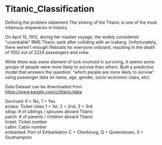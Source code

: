 # Titanic_Classification
 Defining the problem statement
The sinking of the Titanic is one of the most infamous shipwrecks in history.

On April 15, 1912, during her maiden voyage, the widely considered “unsinkable” RMS Titanic sank after colliding with an iceberg. Unfortunately, there weren’t enough lifeboats for everyone onboard, resulting in the death of 1502 out of 2224 passengers and crew.

While there was some element of luck involved in surviving, it seems some groups of people were more likely to survive than others.
Built a predictive model that answers the question: “which people are more likely to survive” using passenger data (ie name, age, gender, socio-economic class, etc).

Data
Dataset can be downloaded from https://www.kaggle.com/c/titanic/data

Survived: 0 = No, 1 = Yes
<br>
pclass: Ticket class 1 = 1st, 2 = 2nd, 3 = 3rd
<br>
sibsp: # of siblings / spouses aboard Titanic
<br>
parch: # of parents / children aboard Titanic
<br>
ticket: Ticket number
<br>
cabin: Cabin number
<br>
embarked: Port of Embarkation C = Cherbourg, Q = Queenstown, S = Southampton
